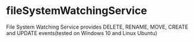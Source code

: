 # fileSystemWatchingService
File System Watching Service provides DELETE, RENAME, MOVE, CREATE and UPDATE events(tested on Windows 10 and Linux Ubuntu)
